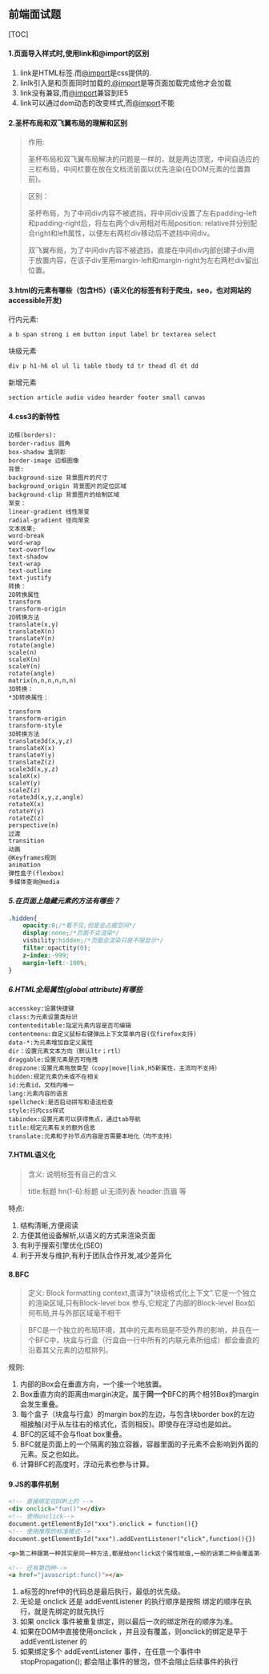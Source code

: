 

## 前端面试题

[TOC]



#### 1.页面导入样式时,使用link和@import的区别

1. link是HTML标签.而[@import](https://github.com/import)是css提供的.
2. linlk引入是和页面同时加载的,[@import](https://github.com/import)是等页面加载完成他才会加载
3. link没有兼容,而[@import](https://github.com/import)兼容到IE5
4. link可以通过dom动态的改变样式,而[@import](https://github.com/import)不能

#### 2.圣杯布局和双飞翼布局的理解和区别

> 作用:
>
> ​		圣杯布局和双飞翼布局解决的问题是一样的，就是两边顶宽，中间自适应的三栏布局，中间栏要在放在文档流前面以优先渲染(在DOM元素的位置靠前)。

> 区别：
>
> ​		圣杯布局，为了中间div内容不被遮挡，将中间div设置了左右padding-left和padding-right后，将左右两个div用相对布局position: relative并分别配合right和left属性，以便左右两栏div移动后不遮挡中间div。
>
> ​		双飞翼布局，为了中间div内容不被遮挡，直接在中间div内部创建子div用于放置内容，在该子div里用margin-left和margin-right为左右两栏div留出位置。

#### 3.html的元素有哪些（包含H5）(语义化的标签有利于爬虫，seo，也对网站的accessible开发)

行内元素:

```html
a b span strong i em button input label br textarea select
```

块级元素

```html
div p h1-h6 ol ul li table tbody td tr thead dl dt dd
```

新增元素

```
section article audio video hearder footer small canvas
```

#### 4.css3的新特性

```
边框(borders):
border-radius 圆角
box-shadow 盒阴影
border-image 边框图像
背景:
background-size 背景图片的尺寸
background_origin 背景图片的定位区域
background-clip 背景图片的绘制区域
渐变：
linear-gradient 线性渐变
radial-gradient 径向渐变
文本效果;
word-break
word-wrap
text-overflow
text-shadow
text-wrap
text-outline
text-justify
转换：
2D转换属性
transform
transform-origin
2D转换方法
translate(x,y)
translateX(n)
translateY(n)
rotate(angle)
scale(n)
scaleX(n)
scaleY(n)
rotate(angle)
matrix(n,n,n,n,n,n)
3D转换：
*3D转换属性：

transform
transform-origin
transform-style
3D转换方法
translate3d(x,y,z)
translateX(x)
translateY(y)
translateZ(z)
scale3d(x,y,z)
scaleX(x)
scaleY(y)
scaleZ(z)
rotate3d(x,y,z,angle)
rotateX(x)
rotateY(y)
rotateZ(z)
perspective(n)
过渡
transition
动画
@Keyframes规则
animation
弹性盒子(flexbox)
多媒体查询@media
```

#### *5.在页面上隐藏元素的方法有哪些？*

```css
.hidden{
	opacity:0;/*看不见,但是会占据空间*/
	display:none;/*页面不会渲染*/
	visbility:hidden;/*页面会渲染只是不限显示*/
	filter:opactity(0);
	z-index:-999;
	margin-left:-100%;
}
```

#### *6.HTML全局属性(global attribute)有哪些*

```
accesskey:设置快捷键
class:为元素设置类标识
contenteditable:指定元素内容是否可编辑
contentmenu:自定义鼠标右键弹出上下文菜单内容(仅firefox支持)
data-*:为元素增加自定义属性
dir：设置元素文本方向（默认ltr；rtl）
draggable:设置元素是否可拖拽
dropzone:设置元素拖放类型（copy|move|link,H5新属性，主流均不支持）
hidden:规定元素仍未或不在相关
id:元素id，文档内唯一
lang:元素内容的语言
spellcheck:是否启动拼写和语法检查
style:行内css样式
tabindex:设置元素可以获得焦点，通过tab导航
title:规定元素有关的额外信息
translate:元素和子孙节点内容是否需要本地化（均不支持）
```

#### 7.HTML语义化

> 含义: 说明标签有自己的含义
>
> title:标题  hn(1-6):标题  ul:无须列表 header:页眉  等

特点:

1. 结构清晰,方便阅读
2. 方便其他设备解析,以语义的方式来渲染页面
3. 有利于搜索引擎优化(SEO)
4. 利于开发与维护,有利于团队合作开发,减少差异化

#### 8.BFC

> 定义: Block formatting context,直译为"块级格式化上下文".它是一个独立的渲染区域,只有Block-level box 参与,它规定了内部的Block-level Box如何布局,并与外部区域毫不相干

> BFC是一个独立的布局环境，其中的元素布局是不受外界的影响，并且在一个BFC中，块盒与行盒（行盒由一行中所有的内联元素所组成）都会垂直的沿着其父元素的边框排列。

规则:

1. 内部的Box会在垂直方向，一个接一个地放置。
2. Box垂直方向的距离由margin决定。属于**同一个**BFC的两个相邻Box的margin会发生重叠。
3. 每个盒子（块盒与行盒）的margin box的左边，与包含块border box的左边相接触(对于从左往右的格式化，否则相反)。即使存在浮动也是如此。
4. BFC的区域不会与float box重叠。
5. BFC就是页面上的一个隔离的独立容器，容器里面的子元素不会影响到外面的元素。反之也如此。
6. 计算BFC的高度时，浮动元素也参与计算。

#### 9.JS的事件机制

```html
<!-- 直接绑定在DOM上的 -->
<div onclick="fun()"></div>
<!-- 使用onclick-->
document.getElementById("xxx").onclick = function(){}
<!-- 使用推荐的标准模式-->
document.getElementById("xxx").addEventListener("click",function(){})

<p>第二种跟第一种其实是同一种方法,都是给onclick这个属性赋值,一般的话第二种会覆盖第一种,但是第三种不会,第三种是按顺序可以有多个,会依次执行</p>

<!-- 还有第四种-->
<a href="javascript:func()"></a>
```

1. a标签的href中的代码总是最后执行，最低的优先级。
2. 无论是 onclick 还是 addEventListener 的执行顺序是按照 绑定的顺序在执行，就是先绑定的就先执行
3. 如果 onclick 事件被重复绑定，则以最后一次的绑定所在的顺序为准。
4. 如果在DOM中直接使用onclick ，并且没有覆盖，则onclick的绑定是早于 addEventListener 的
5. 如果绑定多个 addEventListener 事件，在任意一个事件中 stopPropagation(); 都会阻止事件的冒泡，但不会阻止后续事件的执行

